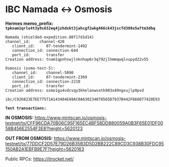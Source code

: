 # IBC Namada <-> Osmosis

**Hermes memo_prefix: `tpknam1qrlu4t3y8s632eq4jzhdxkt3jahcgf2wkg466ck43jscfd380x5w7tm3dhq`**

~~~
Namada (shielded-expedition.88f17d1d14)
channel_id:    channel-420
   client_id:     07-tendermint-1492
   connection_id: connection-644
   port_id:       transfer
Creation address: tnam1qpnhswjlnknhap6r3q792jlhmmqwqlvupyd22v55
~~~

~~~
Osmosis (osmo-test-5): 
   channel_id:    channel-5890
   client_id:     07-tendermint-2369
   connection_id: connection-2210
   port_id:       transfer
Creation address: osmo1gu4vdcvqy3khelanwvatk983x49ngxujlp9pvd
~~~

~~~
ibc/C926823E7EE77571A143404EA9AC0A630234078565D7937B442F666077420E93
~~~

**`Test transactions:`**

**IN OSMOSIS:** https://www.mintscan.io/osmosis-testnet/tx/CFF96CDA70B06C95F165EC4BF58DD880059A0B3F65E01DF0058B456E2554F3E8?height=5620123


**OUT FROM OSMOSIS:**
https://www.mintscan.io/osmosis-testnet/tx/77DDCF2D57E79D26B35B3D5D2BB222C89CD3C938B30FDC95150AB2A1EBFB9E7F?height=5620163

Public RPCs: https://itrocket.net/


